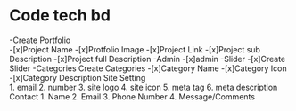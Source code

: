 # Code tech bd
-Create Portfolio	
	-[x]Project Name
	-[x]Protfolio Image
	-[x]Project Link
	-[x]Project sub Description
	-[x]Project full Description
-Admin
	-[x]admin
-Slider	
	-[x]Create Slider
-Categories	Create Categories
	-[x]Category Name
	-[x]Category Icon
	-[x]Category Description
Site Setting	
	1. email
	2. number
	3. site logo
	4. site icon
	5. meta tag
	6. meta description
Contact	
	1. Name
	2. Email
	3. Phone Number
	4. Message/Comments
	